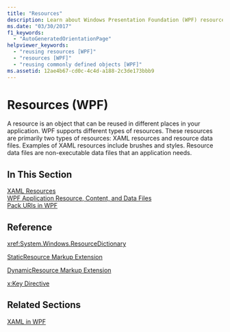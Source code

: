 ```yaml
---
title: "Resources"
description: Learn about Windows Presentation Foundation (WPF) resources, which are objects that can be reused in different places in your applications.
ms.date: "03/30/2017"
f1_keywords: 
  - "AutoGeneratedOrientationPage"
helpviewer_keywords: 
  - "reusing resources [WPF]"
  - "resources [WPF]"
  - "reusing commonly defined objects [WPF]"
ms.assetid: 12ae4b67-cd0c-4c4d-a188-2c3de173bbb9
---
```

# Resources (WPF)
A resource is an object that can be reused in different places in your application. WPF supports different types of resources. These resources are primarily two types of resources: XAML resources and resource data files. Examples of XAML resources include brushes and styles. Resource data files are non-executable data files that an application needs.  
  
## In This Section  
 [XAML Resources](/dotnet/desktop-wpf/fundamentals/xaml-resources-define)  
 [WPF Application Resource, Content, and Data Files](../app-development/wpf-application-resource-content-and-data-files.md)  
 [Pack URIs in WPF](../app-development/pack-uris-in-wpf.md)  
  
## Reference  
 <xref:System.Windows.ResourceDictionary>  
  
 [StaticResource Markup Extension](staticresource-markup-extension.md)  
  
 [DynamicResource Markup Extension](dynamicresource-markup-extension.md)  
  
 [x:Key Directive](/dotnet/desktop/xaml-services/xkey-directive)  
  
## Related Sections  
 [XAML in WPF](xaml-in-wpf.md)
